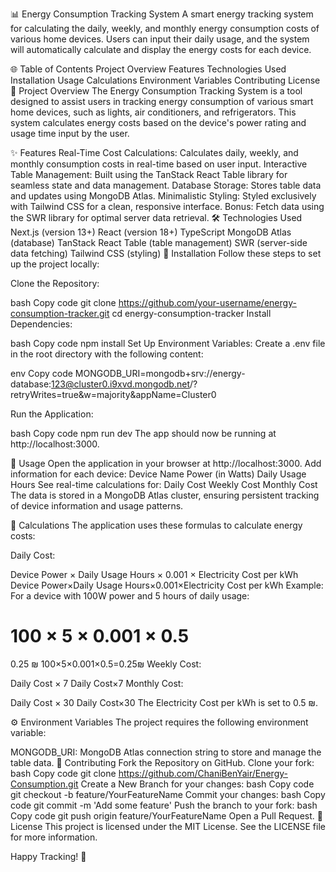 📊 Energy Consumption Tracking System
A smart energy tracking system for calculating the daily, weekly, and monthly energy consumption costs of various home devices. Users can input their daily usage, and the system will automatically calculate and display the energy costs for each device.

🌐 Table of Contents
Project Overview
Features
Technologies Used
Installation
Usage
Calculations
Environment Variables
Contributing
License
📜 Project Overview
The Energy Consumption Tracking System is a tool designed to assist users in tracking energy consumption of various smart home devices, such as lights, air conditioners, and refrigerators. This system calculates energy costs based on the device's power rating and usage time input by the user.

✨ Features
Real-Time Cost Calculations: Calculates daily, weekly, and monthly consumption costs in real-time based on user input.
Interactive Table Management: Built using the TanStack React Table library for seamless state and data management.
Database Storage: Stores table data and updates using MongoDB Atlas.
Minimalistic Styling: Styled exclusively with Tailwind CSS for a clean, responsive interface.
Bonus: Fetch data using the SWR library for optimal server data retrieval.
🛠️ Technologies Used
Next.js (version 13+)
React (version 18+)
TypeScript
MongoDB Atlas (database)
TanStack React Table (table management)
SWR (server-side data fetching)
Tailwind CSS (styling)
🚀 Installation
Follow these steps to set up the project locally:

Clone the Repository:

bash
Copy code
git clone https://github.com/your-username/energy-consumption-tracker.git
cd energy-consumption-tracker
Install Dependencies:

bash
Copy code
npm install
Set Up Environment Variables: Create a .env file in the root directory with the following content:

env
Copy code
MONGODB_URI=mongodb+srv://energy-database:123@cluster0.i9xvd.mongodb.net/?retryWrites=true&w=majority&appName=Cluster0

Run the Application:

bash
Copy code
npm run dev
The app should now be running at http://localhost:3000.

🧭 Usage
Open the application in your browser at http://localhost:3000.
Add information for each device:
Device Name
Power (in Watts)
Daily Usage Hours
See real-time calculations for:
Daily Cost
Weekly Cost
Monthly Cost
The data is stored in a MongoDB Atlas cluster, ensuring persistent tracking of device information and usage patterns.

🔢 Calculations
The application uses these formulas to calculate energy costs:

Daily Cost:

Device Power
×
Daily Usage Hours
×
0.001
×
Electricity Cost per kWh
Device Power×Daily Usage Hours×0.001×Electricity Cost per kWh
Example: For a device with 100W power and 5 hours of daily usage:

100
×
5
×
0.001
×
0.5
=
0.25
₪
100×5×0.001×0.5=0.25₪
Weekly Cost:

Daily Cost
×
7
Daily Cost×7
Monthly Cost:

Daily Cost
×
30
Daily Cost×30
The Electricity Cost per kWh is set to 0.5 ₪.

⚙️ Environment Variables
The project requires the following environment variable:

MONGODB_URI: MongoDB Atlas connection string to store and manage the table data.
🤝 Contributing
Fork the Repository on GitHub.
Clone your fork:
bash
Copy code
git clone https://github.com/ChaniBenYair/Energy-Consumption.git
Create a New Branch for your changes:
bash
Copy code
git checkout -b feature/YourFeatureName
Commit your changes:
bash
Copy code
git commit -m 'Add some feature'
Push the branch to your fork:
bash
Copy code
git push origin feature/YourFeatureName
Open a Pull Request.
📜 License
This project is licensed under the MIT License. See the LICENSE file for more information.

Happy Tracking! 🎉
